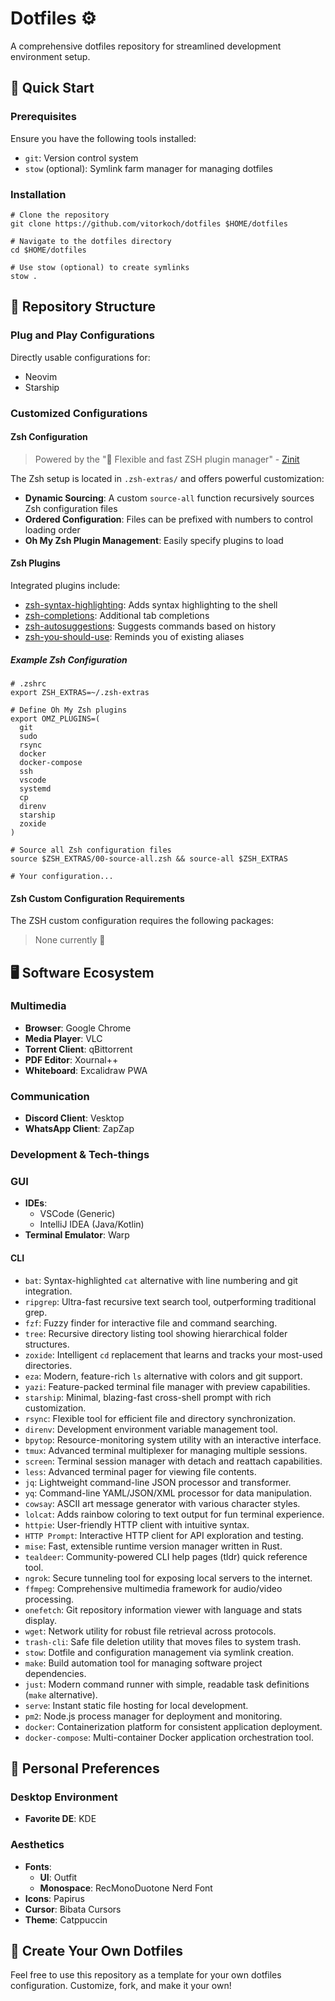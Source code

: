 # Dotfiles :gear:

A comprehensive dotfiles repository for streamlined development environment setup.

## 🚀 Quick Start

### Prerequisites

Ensure you have the following tools installed:

- `git`: Version control system
- `stow` (optional): Symlink farm manager for managing dotfiles

### Installation

```shell
# Clone the repository
git clone https://github.com/vitorkoch/dotfiles $HOME/dotfiles

# Navigate to the dotfiles directory
cd $HOME/dotfiles

# Use stow (optional) to create symlinks 
stow .
```

## 📂 Repository Structure

### Plug and Play Configurations

Directly usable configurations for:

- Neovim
- Starship

### Customized Configurations

#### Zsh Configuration

> Powered by the "🌻 Flexible and fast ZSH plugin manager" - [Zinit](https://github.com/zdharma-continuum/zinit)

The Zsh setup is located in `.zsh-extras/` and offers powerful customization:

- **Dynamic Sourcing**: A custom `source-all` function recursively sources Zsh configuration files
- **Ordered Configuration**: Files can be prefixed with numbers to control loading order
- **Oh My Zsh Plugin Management**: Easily specify plugins to load

#### Zsh Plugins

Integrated plugins include:

- [zsh-syntax-highlighting](https://github.com/zsh-users/zsh-syntax-highlighting): Adds syntax highlighting to the shell
- [zsh-completions](https://github.com/zsh-users/zsh-completions): Additional tab completions
- [zsh-autosuggestions](https://github.com/zsh-users/zsh-autosuggestions): Suggests commands based on history
- [zsh-you-should-use](https://github.com/MichaelAquilina/zsh-you-should-use): Reminds you of existing aliases

##### Example Zsh Configuration

```shell
# .zshrc
export ZSH_EXTRAS=~/.zsh-extras

# Define Oh My Zsh plugins
export OMZ_PLUGINS=(
  git 
  sudo 
  rsync 
  docker 
  docker-compose
  ssh 
  vscode 
  systemd 
  cp 
  direnv
  starship 
  zoxide
)

# Source all Zsh configuration files
source $ZSH_EXTRAS/00-source-all.zsh && source-all $ZSH_EXTRAS

# Your configuration...
```

#### Zsh Custom Configuration Requirements

The ZSH custom configuration requires the following packages:

> None currently 🙈

## 🖥️ Software Ecosystem

### Multimedia

- **Browser**: Google Chrome
- **Media Player**: VLC
- **Torrent Client**: qBittorrent
- **PDF Editor**: Xournal++
- **Whiteboard**: Excalidraw PWA

### Communication

- **Discord Client**: Vesktop
- **WhatsApp Client**: ZapZap

### Development & Tech-things

### GUI
- **IDEs**:
  - VSCode (Generic)
  - IntelliJ IDEA (Java/Kotlin)
- **Terminal Emulator**: Warp

#### CLI

- `bat`: Syntax-highlighted `cat` alternative with line numbering and git integration.
- `ripgrep`: Ultra-fast recursive text search tool, outperforming traditional grep.
- `fzf`: Fuzzy finder for interactive file and command searching.
- `tree`: Recursive directory listing tool showing hierarchical folder structures.
- `zoxide`: Intelligent `cd` replacement that learns and tracks your most-used directories.
- `eza`: Modern, feature-rich `ls` alternative with colors and git support.
- `yazi`: Feature-packed terminal file manager with preview capabilities.
- `starship`: Minimal, blazing-fast cross-shell prompt with rich customization.
- `rsync`: Flexible tool for efficient file and directory synchronization.
- `direnv`: Development environment variable management tool.
- `bpytop`: Resource-monitoring system utility with an interactive interface.
- `tmux`: Advanced terminal multiplexer for managing multiple sessions.
- `screen`: Terminal session manager with detach and reattach capabilities.
- `less`: Advanced terminal pager for viewing file contents.
- `jq`: Lightweight command-line JSON processor and transformer.
- `yq`: Command-line YAML/JSON/XML processor for data manipulation.
- `cowsay`:  ASCII art message generator with various character styles.
- `lolcat`: Adds rainbow coloring to text output for fun terminal experience.
- `httpie`: User-friendly HTTP client with intuitive syntax.
- `HTTP Prompt`: Interactive HTTP client for API exploration and testing.
- `mise`: Fast, extensible runtime version manager written in Rust.
- `tealdeer`: Community-powered CLI help pages (tldr) quick reference tool.
- `ngrok`: Secure tunneling tool for exposing local servers to the internet.
- `ffmpeg`: Comprehensive multimedia framework for audio/video processing.
- `onefetch`: Git repository information viewer with language and stats display.
- `wget`: Network utility for robust file retrieval across protocols.
- `trash-cli`: Safe file deletion utility that moves files to system trash.
- `stow`: Dotfile and configuration management via symlink creation.
- `make`: Build automation tool for managing software project dependencies.
- `just`: Modern command runner with simple, readable task definitions (`make` alternative).
- `serve`: Instant static file hosting for local development.
- `pm2`: Node.js process manager for deployment and monitoring.
- `docker`: Containerization platform for consistent application deployment.
- `docker-compose`: Multi-container Docker application orchestration tool.

## 🎨 Personal Preferences

### Desktop Environment

- **Favorite DE**: KDE

### Aesthetics

- **Fonts**:
  - **UI**: Outfit
  - **Monospace**: RecMonoDuotone Nerd Font
- **Icons**: Papirus
- **Cursor**: Bibata Cursors
- **Theme**: Catppuccin

## 🤝 Create Your Own Dotfiles

Feel free to use this repository as a template for your own dotfiles configuration. Customize, fork, and make it your own!
